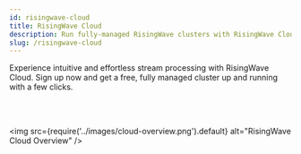```yaml
---
id: risingwave-cloud
title: RisingWave Cloud
description: Run fully-managed RisingWave clusters with RisingWave Cloud.
slug: /risingwave-cloud
---
```

<head>
  <link rel="canonical" href="https://docs.risingwave.com/docs/current/risingwave-cloud/" />
</head>

Experience intuitive and effortless stream processing with RisingWave Cloud. Sign up now and get a free, fully managed cluster up and running with a few clicks.

<defaultButton text="Sign up for RisingWave Cloud" url="https://cloud.risingwave.com/auth/signup/"/><lightButton text="Quickstart" cloud="quickstart"/><lightButton text="FAQ" cloud="faq"/><lightButton text="Learn more" cloud="intro"/>

<br/>
<br/>

<img
  src={require('../images/cloud-overview.png').default}
  alt="RisingWave Cloud Overview"
/>
